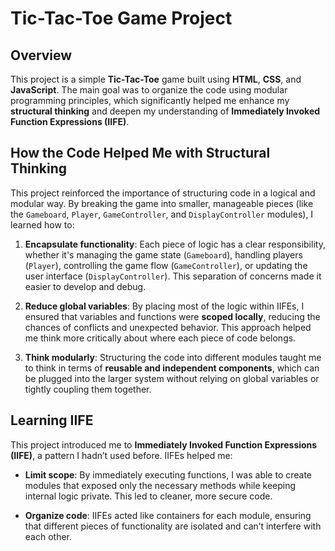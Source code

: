# Tic-Tac-Toe Game Project

## Overview

This project is a simple **Tic-Tac-Toe** game built using **HTML**, **CSS**, and **JavaScript**. The main goal was to organize the code using modular programming principles, which significantly helped me enhance my **structural thinking** and deepen my understanding of **Immediately Invoked Function Expressions (IIFE)**.

## How the Code Helped Me with Structural Thinking

This project reinforced the importance of structuring code in a logical and modular way. By breaking the game into smaller, manageable pieces (like the `Gameboard`, `Player`, `GameController`, and `DisplayController` modules), I learned how to:

1. **Encapsulate functionality**: Each piece of logic has a clear responsibility, whether it's managing the game state (`Gameboard`), handling players (`Player`), controlling the game flow (`GameController`), or updating the user interface (`DisplayController`). This separation of concerns made it easier to develop and debug.
   
2. **Reduce global variables**: By placing most of the logic within IIFEs, I ensured that variables and functions were **scoped locally**, reducing the chances of conflicts and unexpected behavior. This approach helped me think more critically about where each piece of code belongs.

3. **Think modularly**: Structuring the code into different modules taught me to think in terms of **reusable and independent components**, which can be plugged into the larger system without relying on global variables or tightly coupling them together.

## Learning IIFE

This project introduced me to **Immediately Invoked Function Expressions (IIFE)**, a pattern I hadn’t used before. IIFEs helped me:

- **Limit scope**: By immediately executing functions, I was able to create modules that exposed only the necessary methods while keeping internal logic private. This led to cleaner, more secure code.
  
- **Organize code**: IIFEs acted like containers for each module, ensuring that different pieces of functionality are isolated and can’t interfere with each other.

